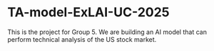 # TA-model-ExLAI-UC-2025
This is the project for Group 5. We are building an AI model that can perform technical analysis of the US stock market.
